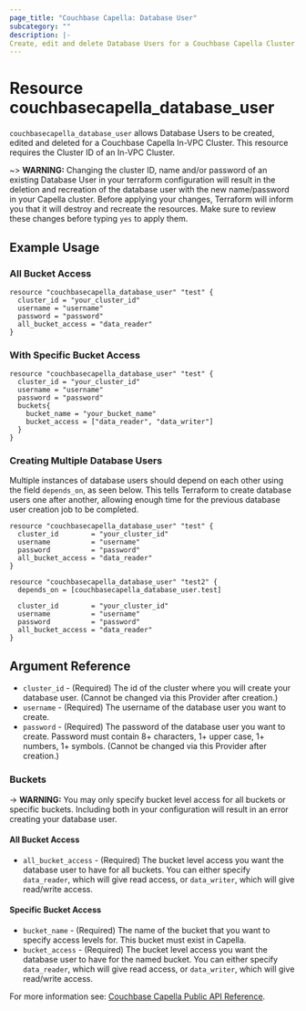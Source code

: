 ```yaml
---
page_title: "Couchbase Capella: Database User"
subcategory: ""
description: |-
Create, edit and delete Database Users for a Couchbase Capella Cluster.
---
```


# Resource couchbasecapella_database_user

`couchbasecapella_database_user` allows Database Users to be created, edited and deleted for a Couchbase Capella In-VPC Cluster. This resource requires the Cluster ID of an In-VPC Cluster.

~> **WARNING:** Changing the cluster ID, name and/or password of an existing Database User in your terraform configuration will result in the deletion and recreation of the database user with the new name/password in your Capella cluster. Before applying your changes, Terraform will inform you that it will destroy and recreate the resources. Make sure to review these changes before typing `yes` to apply them.

## Example Usage

### All Bucket Access

```hcl
resource "couchbasecapella_database_user" "test" {
  cluster_id = "your_cluster_id"
  username = "username"
  password = "password"
  all_bucket_access = "data_reader"
}
```

### With Specific Bucket Access

```hcl
resource "couchbasecapella_database_user" "test" {
  cluster_id = "your_cluster_id"
  username = "username"
  password = "password"
  buckets{
    bucket_name = "your_bucket_name"
    bucket_access = ["data_reader", "data_writer"]
  }
}
```

### Creating Multiple Database Users

Multiple instances of database users should depend on each other using the field `depends_on`, as seen below. This tells Terraform to create database users one after another, allowing enough time for the previous database user creation job to be completed.

```hcl
resource "couchbasecapella_database_user" "test" {
  cluster_id        = "your_cluster_id"
  username          = "username"
  password          = "password"
  all_bucket_access = "data_reader"
}

resource "couchbasecapella_database_user" "test2" {
  depends_on = [couchbasecapella_database_user.test]

  cluster_id        = "your_cluster_id"
  username          = "username"
  password          = "password"
  all_bucket_access = "data_reader"
}
```

## Argument Reference

- `cluster_id` - (Required) The id of the cluster where you will create your database user. (Cannot be changed via this Provider after creation.)
- `username` - (Required) The username of the database user you want to create.
- `password` - (Required) The password of the database user you want to create. Password must contain 8+ characters, 1+ upper case, 1+ numbers, 1+ symbols. (Cannot be changed via this Provider after creation.)

### Buckets

-> **WARNING:** You may only specify bucket level access for all buckets or specific buckets. Including both in your configuration will result in an error creating your database user.

#### All Bucket Access

- `all_bucket_access` - (Required) The bucket level access you want the database user to have for all buckets. You can either specify `data_reader`, which will give read access, or `data_writer`, which will give read/write access.

#### Specific Bucket Access

- `bucket_name` - (Required) The name of the bucket that you want to specify access levels for. This bucket must exist in Capella.
- `bucket_access` - (Required) The bucket level access you want the database user to have for the named bucket. You can either specify `data_reader`, which will give read access, or `data_writer`, which will give read/write access.

For more information see: [Couchbase Capella Public API Reference](https://docs.couchbase.com/cloud/reference/rest-endpoints-all.html#clusters).

